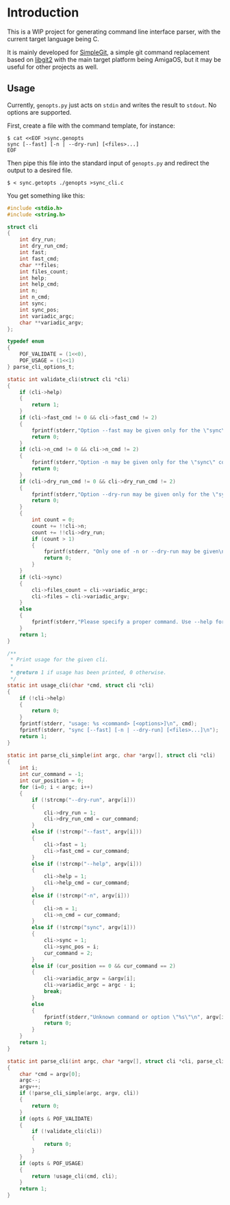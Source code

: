 Introduction
============

This is a WIP project for generating command line interface
parser, with the current target language being C.

It is mainly developed for [SimpleGit](https://github.com/sba1/simplegit), a
simple git command replacement based on [libgit2](https://libgit2.github.com/)
with the main target platform being AmigaOS, but it may be useful for other
projects as well.

Usage
-----

Currently, ```genopts.py``` just acts on ```stdin``` and writes the result to
```stdout```. No options are supported.

First, create a file with the command template, for instance:

```
$ cat <<EOF >sync.genopts
sync [--fast] [-n | --dry-run] [<files>...]
EOF
```

Then pipe this file into the standard input of ```genopts.py``` and redirect
the output to a desired file.

```
$ < sync.getopts ./genopts >sync_cli.c
```

You get something like this:

```c
#include <stdio.h>
#include <string.h>

struct cli
{
	int dry_run;
	int dry_run_cmd;
	int fast;
	int fast_cmd;
	char **files;
	int files_count;
	int help;
	int help_cmd;
	int n;
	int n_cmd;
	int sync;
	int sync_pos;
	int variadic_argc;
	char **variadic_argv;
};

typedef enum
{
	POF_VALIDATE = (1<<0),
	POF_USAGE = (1<<1)
} parse_cli_options_t;

static int validate_cli(struct cli *cli)
{
	if (cli->help)
	{
		return 1;
	}
	if (cli->fast_cmd != 0 && cli->fast_cmd != 2)
	{
		fprintf(stderr,"Option --fast may be given only for the \"sync\" command\n");
		return 0;
	}
	if (cli->n_cmd != 0 && cli->n_cmd != 2)
	{
		fprintf(stderr,"Option -n may be given only for the \"sync\" command\n");
		return 0;
	}
	if (cli->dry_run_cmd != 0 && cli->dry_run_cmd != 2)
	{
		fprintf(stderr,"Option --dry-run may be given only for the \"sync\" command\n");
		return 0;
	}
	{
		int count = 0;
		count += !!cli->n;
		count += !!cli->dry_run;
		if (count > 1)
		{
			fprintf(stderr, "Only one of -n or --dry-run may be given\n");
			return 0;
		}
	}
	if (cli->sync)
	{
		cli->files_count = cli->variadic_argc;
		cli->files = cli->variadic_argv;
	}
	else
	{
		fprintf(stderr,"Please specify a proper command. Use --help for usage.\n");
	}
	return 1;
}

/**
 * Print usage for the given cli.
 *
 * @return 1 if usage has been printed, 0 otherwise.
 */
static int usage_cli(char *cmd, struct cli *cli)
{
	if (!cli->help)
	{
		return 0;
	}
	fprintf(stderr, "usage: %s <command> [<options>]\n", cmd);
	fprintf(stderr, "sync [--fast] [-n | --dry-run] [<files>...]\n");
	return 1;
}

static int parse_cli_simple(int argc, char *argv[], struct cli *cli)
{
	int i;
	int cur_command = -1;
	int cur_position = 0;
	for (i=0; i < argc; i++)
	{
		if (!strcmp("--dry-run", argv[i]))
		{
			cli->dry_run = 1;
			cli->dry_run_cmd = cur_command;
		}
		else if (!strcmp("--fast", argv[i]))
		{
			cli->fast = 1;
			cli->fast_cmd = cur_command;
		}
		else if (!strcmp("--help", argv[i]))
		{
			cli->help = 1;
			cli->help_cmd = cur_command;
		}
		else if (!strcmp("-n", argv[i]))
		{
			cli->n = 1;
			cli->n_cmd = cur_command;
		}
		else if (!strcmp("sync", argv[i]))
		{
			cli->sync = 1;
			cli->sync_pos = i;
			cur_command = 2;
		}
		else if (cur_position == 0 && cur_command == 2)
		{
			cli->variadic_argv = &argv[i];
			cli->variadic_argc = argc - i;
			break;
		}
		else
		{
			fprintf(stderr,"Unknown command or option \"%s\"\n", argv[i]);
			return 0;
		}
	}
	return 1;
}

static int parse_cli(int argc, char *argv[], struct cli *cli, parse_cli_options_t opts)
{
	char *cmd = argv[0];
	argc--;
	argv++;
	if (!parse_cli_simple(argc, argv, cli))
	{
		return 0;
	}
	if (opts & POF_VALIDATE)
	{
		if (!validate_cli(cli))
		{
			return 0;
		}
	}
	if (opts & POF_USAGE)
	{
		return !usage_cli(cmd, cli);
	}
	return 1;
}

```
